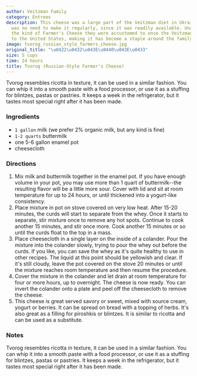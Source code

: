 ```yaml
---
author: Veitzman Family
category: Entrees
description: This cheese was a large part of the Veitzman diet in Ukraine, but there
  was no need to make it regularly, since it was readily available. Unable to buy
  the kind of Farmer's Cheese they were accustomed to once the Veitzman family came
  to the United States, making it has become a staple around the family household.
image: tvorog_russian_style_farmers_cheese.jpg
original_title: "\u0422\u0432\u043E\u0440\u043E\u0433"
size: 5 cups
time: 24 hours
title: Tvorog (Russian-Style Farmer's Cheese)
---
```

Tvorog resembles ricotta in texture, it can be used in a similar fashion. You can whip it into a smooth paste with a food processor, or use it as a stuffing for blintzes, pastas or pastries. It keeps a week in the refrigerator, but it tastes most special right after it has been made.

### Ingredients

* `1 gallon` milk (we prefer 2% organic milk, but any kind is fine)
* `1-2 quarts` buttermilk
* one 5-6 gallon enamel pot
* cheesecloth

### Directions

1. Mix milk and buttermilk together in the enamel pot. If you have enough volume in your pot, you may use more than 1 quart of buttermilk--the resulting flavor will be a little more sour. Cover with lid and sit at room temperature for up to 24 hours, or until thickened into a yogurt-like consistency.
2. Place mixture in pot on stove covered on very low heat. After 15-20 minutes, the curds will start to separate from the whey. Once it starts to separate, stir mixture once to remove any hot spots. Continue to cook another 15 minutes, and stir once more. Cook another 15 minutes or so until the curds float to the top in a mass.
3. Place cheesecloth in a single layer on the inside of a colander. Pour the mixture into the colander slowly, trying to pour the whey out before the curds. If you like, you can save the whey as it's quite healthy to use in other recipes. The liquid at this point should be yellowish and clear. If it's still cloudy, leave the pot covered on the stove 20 minutes or until the mixture reaches room temperature and then resume the procedure.
4. Cover the mixture in the colander and let drain at room temperature for four or more hours, up to overnight. The cheese is now ready. You can invert the colander onto a plate and peel off the cheesecloth to remove the cheese.
5. This cheese is great served savory or sweet, mixed with source cream, yogurt or berries. It can be spread on bread with a topping of herbs. It's also great as a filling for piroshkis or blintzes. It is similar to ricotta and can be used as a substitute.

### Notes

Tvorog resembles ricotta in texture, it can be used in a similar fashion. You can whip it into a smooth paste with a food processor, or use it as a stuffing for blintzes, pastas or pastries. It keeps a week in the refrigerator, but it tastes most special right after it has been made.